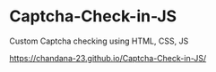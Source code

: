 # Captcha-Check-in-JS
Custom Captcha checking using HTML, CSS, JS


https://chandana-23.github.io/Captcha-Check-in-JS/

